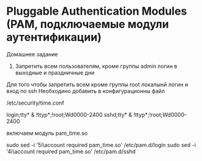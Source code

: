 # Pluggable Authentication Modules (PAM, подключаемые модули аутентификации) 

Домашнее задание

1. Запретить всем пользователям, кроме группы admin логин в выходные и праздничные дни


Для того чтобы запретить всем кроме группы root локалынй логин и вход по ssh 
Необходино добавить в конфигурационны файл 

/etc/security/time.conf

login;tty* & !ttyp*;!root;Wd0000-2400
sshd;tty* & !ttyp*;!root;Wd0000-2400

включаем модуль pam_time.so

sudo sed -i '5i\account required pam_time.so' /etc/pam.d/login
sudo sed -i '4i\account required pam_time.so' /etc/pam.d/sshd 

